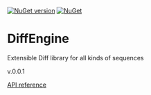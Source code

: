 [![NuGet version](https://badge.fury.io/nu/LoxSmoke.DiffEngine.svg)](https://badge.fury.io/nu/LoxSmoke.DiffEngine) [![NuGet](https://img.shields.io/nuget/dt/LoxSmoke.DiffEngine.svg)](https://www.nuget.org/packages/LoxSmoke.DiffEngine)

# DiffEngine

Extensible Diff library for all kinds of sequences

v.0.0.1

[API reference](./DiffEngine.md)

